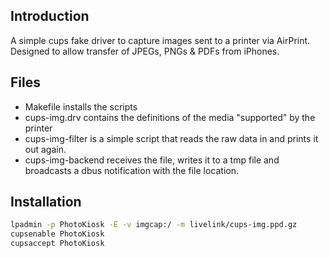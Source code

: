 Introduction
------------

A simple cups fake driver to capture images sent to a printer via AirPrint.  Designed to allow transfer of JPEGs, PNGs & PDFs from iPhones.

Files
-----

 - Makefile installs the scripts
 - cups-img.drv contains the definitions of the media "supported" by the printer
 - cups-img-filter is a simple script that reads the raw data in and prints it out again.
 - cups-img-backend receives the file, writes it to a tmp file and broadcasts a dbus notification with the file location.

Installation
------------

```sh
lpadmin -p PhotoKiosk -E -v imgcap:/ -m livelink/cups-img.ppd.gz
cupsenable PhotoKiosk
cupsaccept PhotoKiosk
```
